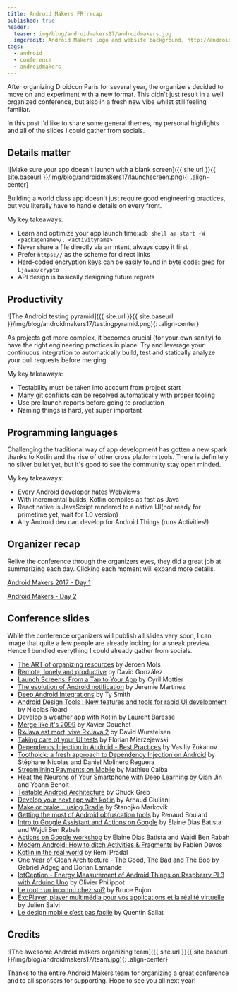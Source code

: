 ```yaml
---
title: Android Makers FR recap
published: true
header:
  teaser: img/blog/androidmakers17/androidmakers.jpg
  imgcredit: Android Makers logo and website background, http://androidmakers.fr/, merged together
tags:
  - android
  - conference
  - androidmakers
---
```

After organizing Droidcon Paris for several year, the organizers decided to move on and experiment with a new format. This didn't just result in a well organized conference, but also in a fresh new vibe whilst still feeling familiar.

In this post I'd like to share some general themes, my personal highlights and all of the slides I could gather from socials.

## Details matter
![Make sure your app doesn't launch with a blank screen]({{ site.url }}{{ site.baseurl }}/img/blog/androidmakers17/launchscreen.png){: .align-center}

Building a world class app doesn't just require good engineering practices, but you literally have to handle details on every front.

My key takeaways:

- Learn and optimize your app launch time:`adb shell am start -W <packagename>/. <activityname>`
- Never share a file directly via an intent, always copy it first
- Prefer `https://` as the scheme for direct links
- Hard-coded encryption keys can be easily found in byte code: grep for `Ljavax/crypto`
- API design is basically designing future regrets

## Productivity
![The Android testing pyramid]({{ site.url }}{{ site.baseurl }}/img/blog/androidmakers17/testingpyramid.png){: .align-center}

As projects get more complex, it becomes crucial (for your own sanity) to have the right engineering practices in place. Try and leverage your continuous integration to automatically build, test and statically analyze your pull requests before merging.

My key takeaways:

- Testability must be taken into account from project start
- Many git conflicts can be resolved automatically with proper tooling
- Use pre launch reports before going to production
- Naming things is hard, yet super important

## Programming languages
Challenging the traditional way of app development has gotten a new spark thanks to Kotlin and the rise of other cross platform tools. There is definitely no silver bullet yet, but it's good to see the community stay open minded.

My key takeaways:

- Every Android developer hates WebViews
- With incremental builds, Kotlin compiles as fast as Java
- React native is JavaScript rendered to a native UI(not ready for primetime yet, wait for 1.0 version)
- Any Android dev can develop for Android Things (runs Activities!)

## Organizer recap
Relive the conference through the organizers eyes, they did a great job at summarizing each day. Clicking each moment will expand more details.

<a class="twitter-moment" href="https://twitter.com/i/moments/851372466341629952?limit=3">Android Makers 2017 - Day 1</a> <script async src="//platform.twitter.com/widgets.js" charset="utf-8"></script>

<a class="twitter-moment" href="https://twitter.com/i/moments/851650664644194304?limit=3">Android Makers - Day 2</a> <script async src="//platform.twitter.com/widgets.js" charset="utf-8"></script>

## Conference slides
While the conference organizers will publish all slides very soon, I can image that quite a few people are already looking for a sneak preview. Hence I bundled everything I could already gather from socials.

- [The ART of organizing resources](https://speakerdeck.com/jeroenmols/the-art-of-organizing-resources) by Jeroen Mols
- [Remote, lonely and productive](https://speakerdeck.com/malmstein/remote-and-lonely) by David González
- [Launch Screens: From a Tap to Your App](https://speakerdeck.com/cyrilmottier/launch-screens-from-a-tap-to-your-app) by Cyril Mottier
- [The evolution of Android notification](https://speakerdeck.com/jeremiemartinez/the-evolution-of-android-notification) by Jeremie Martinez
- [Deep Android Integrations](https://speakerdeck.com/tysmith/deep-android-integrations) by Ty Smith
- [Android Design Tools : New features and tools for rapid UI development](https://speakerdeck.com/camaelon/android-design-tools-new-features-and-tools-for-rapid-ui-development) by Nicolas Roard
- [Develop a weather app with Kotlin](https://speakerdeck.com/baresse/develop-a-weather-app-with-kotlin-androidmakers-17) by Laurent Baresse
- [Merge like it's 2099](https://speakerdeck.com/xgouchet/merge-like-its-2099-androidmakers-2017) by Xavier Gouchet
- [RxJava est mort, vive RxJava 2](https://speakerdeck.com/dwursteisen/rxjava-est-mort-vive-rxjava-2) by David Wursteisen
- [Taking care of your UI tests](https://speakerdeck.com/florianmski/taking-care-of-your-ui-tests) by Florian Mierzejewski
- [Dependency Injection in Android - Best Practices](https://www.slideshare.net/VasiliyZukanov/dependency-injection-in-android-74836565?trk=v-feed) by Vasiliy Zukanov
- [Toothpick: a fresh approach to Dependency Injection on Android](https://speakerdeck.com/stephanenicolas/toothpick-a-fresh-approach-to-dependency-injection-di-on-android) by Stéphane Nicolas and Daniel Molinero Reguera
- [Streamlining Payments on Mobile](https://speakerdeck.com/mathieu_calba/streamlining-payments-on-mobile) by Mathieu Calba
- [Heat the Neurons of Your Smartphone with Deep Learning](https://speakerdeck.com/jinqian/heat-the-neurons-of-your-smartphone-with-deep-learning) by Qian Jin and Yoann Benoit
- [Testable Android Architecture](https://speakerdeck.com/ecgreb/testable-android-architecture-android-makers-france) by Chuck Greb
- [Develop your next app with kotlin](https://www.slideshare.net/arnaudgiuliani) by Arnaud Giuliani
- [Make or brake… using Gradle](https://speakerdeck.com/smarkovik/make-or-break) by Stanojko Markovik
- [Getting the most of Android obfuscation tools](https://speakerdeck.com/renaudboulard/getting-the-most-of-android-obfuscation-tools) by Renaud Boulard
- [Intro to Google Assistant and Actions on Google](https://speakerdeck.com/elainedb/intro-to-google-assistant-and-actions-on-google) by Elaine Dias Batista and Wajdi Ben Rabah
- [Actions on Google workshop](https://speakerdeck.com/elainedb/actions-on-google-workshop) by Elaine Dias Batista and Wajdi Ben Rabah
- [Modern Android: How to ditch Activities & Fragments](https://docs.google.com/presentation/d/1Ehc6B78kWnX23W1SZvUtpP42LMsSJwdEvD0WIkgACmk/edit#slide=id.p) by Fabien Devos
- [Kotlin in the real world](https://speakerdeck.com/rpradal/kotlin-in-the-real-world) by Rémi Pradal
- [One Year of Clean Architecture - The Good, The Bad and The Bob](https://www.slideshare.net/OCTOTechnology/one-year-of-clean-architecture-the-good-the-bad-and-the-bob) by Gabriel Adgeg and Dorian Lamande
- [IotCeption - Energy Measurement of Android Things on Raspberry PI 3 with Arduino Uno](https://www.slideshare.net/ophilippot/iotception-energy-measurement-of-android-things-on-raspberry-pi-3-with-arduino-uno) by Olivier Philippot
- [Le root : un inconnu chez soi?](https://speakerdeck.com/perfectslayer/le-root-un-inconnu-chez-soi) by Bruce Bujon
- [ExoPlayer, player multimédia pour vos applications et la réalité virtuelle](https://speakerdeck.com/oleur/exoplayer-player-multimedia-pour-les-applications-et-la-realite-virtuelle) by Julien Salvi
- [Le design mobile c’est pas facile](https://www.slideshare.net/aerilys/le-design-mobile-cest-pas-facile-74910698) by Quentin Sallat

## Credits
![The awesome Android makers organizing team]({{ site.url }}{{ site.baseurl }}/img/blog/androidmakers17/team.jpg){: .align-center}

Thanks to the entire Android Makers team for organizing a great conference and to all sponsors for supporting. Hope to see you all next year!
